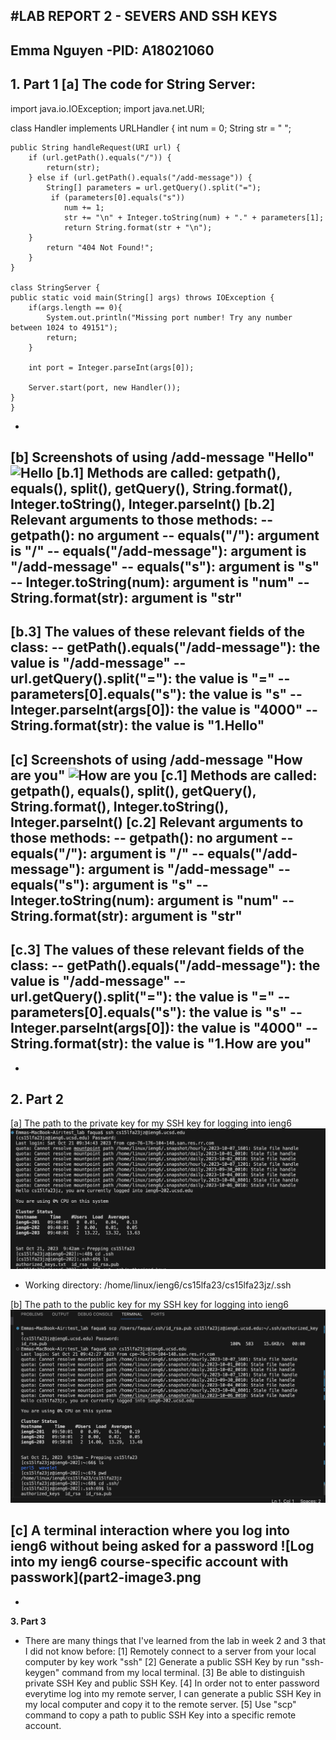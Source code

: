 #**LAB REPORT 2 - SEVERS AND SSH KEYS**
-
**Emma Nguyen
-PID: A18021060**
-
**1. Part 1**
[a] The code for String Server:
-
import java.io.IOException;
import java.net.URI;

class Handler implements URLHandler {
    int num = 0;
    String str = " ";

    public String handleRequest(URI url) {
        if (url.getPath().equals("/")) {
            return(str);
        } else if (url.getPath().equals("/add-message")) {
            String[] parameters = url.getQuery().split("=");
             if (parameters[0].equals("s"))
                num += 1;
                str += "\n" + Integer.toString(num) + "." + parameters[1];
                return String.format(str + "\n");
        } 
            return "404 Not Found!";
        }
    }
    
    class StringServer {
    public static void main(String[] args) throws IOException {
        if(args.length == 0){
            System.out.println("Missing port number! Try any number between 1024 to 49151");
            return;
        }

        int port = Integer.parseInt(args[0]);

        Server.start(port, new Handler());
    }
    }
    
-
[b] Screenshots of using /add-message "Hello"
![Hello](part1-image1)
[b.1] Methods are called: getpath(), equals(), split(), getQuery(), String.format(), Integer.toString(), Integer.parseInt()
[b.2] Relevant arguments to those methods:
  -- getpath(): no argument
  -- equals("/"): argument is "/"
  -- equals("/add-message"): argument is "/add-message"
  -- equals("s"): argument is "s"
  -- Integer.toString(num): argument is "num"
  -- String.format(str): argument is "str"
  -
[b.3] The values of these relevant fields of the class:
  -- getPath().equals("/add-message"): the value is "/add-message"
  -- url.getQuery().split("="): the value is "="
  -- parameters[0].equals("s"): the value is "s"
  -- Integer.parseInt(args[0]): the value is "4000"
  -- String.format(str): the value is "1.Hello"
  -
[c] Screenshots of using /add-message "How are you"
![How are you](part1-image2)
[c.1] Methods are called: getpath(), equals(), split(), getQuery(), String.format(), Integer.toString(), Integer.parseInt()
[c.2] Relevant arguments to those methods:
  -- getpath(): no argument
  -- equals("/"): argument is "/"
  -- equals("/add-message"): argument is "/add-message"
  -- equals("s"): argument is "s"
  -- Integer.toString(num): argument is "num"
  -- String.format(str): argument is "str"
  -
[c.3] The values of these relevant fields of the class:
  -- getPath().equals("/add-message"): the value is "/add-message"
  -- url.getQuery().split("="): the value is "="
  -- parameters[0].equals("s"): the value is "s"
  -- Integer.parseInt(args[0]): the value is "4000"
  -- String.format(str): the value is "1.How are you"
  -
  -
**2. Part 2**
-
[a] The path to the private key for my SSH key for logging into ieng6
![Private SSH Key](part2-image1.png)
- Working directory: /home/linux/ieng6/cs15lfa23/cs15lfa23jz/.ssh
  
[b] The path to the public key for my SSH key for logging into ieng6
![Public SSH Key](part2-image2.png)

[c] A terminal interaction where you log into ieng6 without being asked for a password
![Log into my ieng6 course-specific account with passwork](part2-image3.png
-
-
**3. Part 3**
- There are many things that I've learned from the lab in week 2 and 3 that I did not know before:
  [1] Remotely connect to a server from your local computer by key work "ssh"
  [2] Generate a public SSH Key by run "ssh-keygen" command from my local terminal.
  [3] Be able to distinguish private SSH Key and public SSH Key.
  [4] In order not to enter password everytime log into my remote server, I can generate a public SSH Key in my local computer and copy it to the remote server.
  [5] Use "scp" command to copy a path to public SSH Key into a specific remote account.

